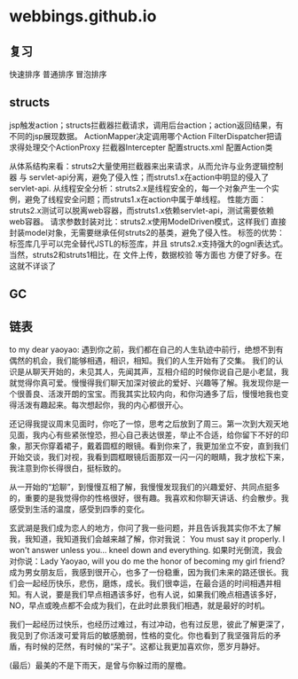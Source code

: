 # webbings.github.io

## 复习

快速排序
普通排序
冒泡排序

## structs
jsp触发action；structs拦截器拦截请求，调用后台action；action返回结果，有不同的jsp展现数据。
ActionMapper决定调用哪个Action
FilterDispatcher把请求得处理交个ActionProxy
拦截器Intercepter
配置structs.xml 配置Action类

从体系结构来看：struts2大量使用拦截器来出来请求，从而允许与业务逻辑控制器 与 servlet-api分离，避免了侵入性；而struts1.x在action中明显的侵入了servlet-api.
    从线程安全分析：struts2.x是线程安全的，每一个对象产生一个实例，避免了线程安全问题；而struts1.x在action中属于单线程。
    性能方面：struts2.x测试可以脱离web容器，而struts1.x依赖servlet-api，测试需要依赖web容器。
    请求参数封装对比：struts2.x使用ModelDriven模式，这样我们 直接 封装model对象，无需要继承任何struts2的基类，避免了侵入性。
    标签的优势：标签库几乎可以完全替代JSTL的标签库，并且 struts2.x支持强大的ognl表达式。
    当然，struts2和struts1相比，在 文件上传，数据校验 等方面也 方便了好多。在这就不详谈了

## GC

## 链表
to my dear yaoyao:
遇到你之前，我们都在自己的人生轨迹中前行，绝想不到有偶然的机会，我们能够相遇，相识，相知。我们的人生开始有了交集。
我们的认识是从聊天开始的，未见其人，先闻其声，互相介绍的时候你说自己是小老鼠，我就觉得你真可爱。慢慢得我们聊天加深对彼此的爱好、兴趣等了解。我发现你是一个很善良、活泼开朗的宝宝。而我其实比较内向，和你沟通多了后，慢慢地我也变得活泼有趣起来。每次想起你，我的内心都很开心。

还记得我提议周末见面时，你吃了一惊，思考之后放到了周三。第一次到大观天地见面，我内心有些紧张惶恐，担心自己表达很差，举止不合适，给你留下不好的印象，那天你穿着裙子，戴着圆框的眼镜。看到你来了，我更加坐立不安，直到我们开始交谈，我们对视，我看到圆框眼镜后面那双一闪一闪的眼睛，我才放松下来，我注意到你长得很白，挺标致的。

从一开始的“尬聊”，到慢慢互相了解，我慢慢发现我们的兴趣爱好、共同点挺多的，重要的是我觉得你的性格很好，很有趣。我喜欢和你聊天讲话、约会散步。我感受到生活的温度，感受到四季的变化。

玄武湖是我们成为恋人的地方，你问了我一些问题，并且告诉我其实你不太了解我，我知道，我知道我们会越来越了解，你对我说：
You must say it properly. I won't answer unless you... kneel down and everything.
如果时光倒流，我会对你说：Lady Yaoyao, will you do me the honor of becoming my girl friend?
成为男女朋友后，我感到很开心，也多了一份稳重，因为我们未来的路还很长。我们会一起经历快乐，悲伤，磨炼，成长。我们很幸运，在最合适的时间相遇并相知。有人说，要是我们早点相遇该多好，也有人说，如果我们晚点相遇该多好，NO，早点或晚点都不会成为我们，在此时此景我们相遇，就是最好的时机。

我们一起经历过快乐，也经历过难过，有过冲动，也有过反思，彼此了解更深了，我见到了你活泼可爱背后的敏感脆弱，性格的变化。你也看到了我坚强背后的矛盾，有时候的茫然，有时候的“呆子”。这都让我更加喜欢你，愿岁月静好。


(最后）最美的不是下雨天，是曾与你躲过雨的屋檐。
